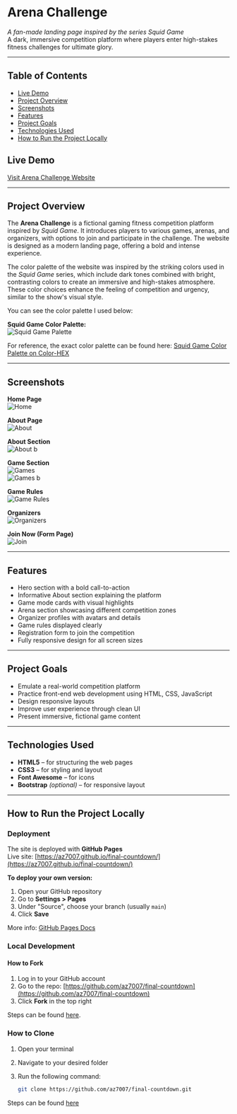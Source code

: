 # Arena Challenge

*A fan-made landing page inspired by the series Squid Game*  
A dark, immersive competition platform where players enter high-stakes fitness challenges for ultimate glory.

---

## Table of Contents

- [Live Demo](#live-demo)  
- [Project Overview](#project-overview)  
- [Screenshots](#screenshots)  
- [Features](#features)  
- [Project Goals](#project-goals)  
- [Technologies Used](#technologies-used)  
- [How to Run the Project Locally](#how-to-run-the-project-locally)  




## Live Demo

[Visit Arena Challenge Website](https://az7007.github.io/final-countdown/)

---

## Project Overview

The **Arena Challenge** is a fictional gaming fitness competition platform inspired by *Squid Game*. It introduces players to various games, arenas, and organizers, with options to join and participate in the challenge. The website is designed as a modern landing page, offering a bold and intense experience.

The color palette of the website was inspired by the striking colors used in the *Squid Game* series, which include dark tones combined with bright, contrasting colors to create an immersive and high-stakes atmosphere. These color choices enhance the feeling of competition and urgency, similar to the show's visual style.

You can see the color palette I used below:

**Squid Game Color Palette:**  
![Squid Game Palette](assets/Screenshot%202025-05-01%20at%2011.50.54.png)

For reference, the exact color palette can be found here: [Squid Game Color Palette on Color-HEX](https://www.color-hex.com/color-palette/114938)

---

## Screenshots

**Home Page**  
![Home](assets/Screenshot%202025-05-01%20at%2011.10.27.png)

**About Page**  
![About](assets/Screenshot%202025-05-01%20at%2011.10.33.png)

**About Section**  
![About b](assets/Screenshot%202025-05-01%20at%2011.10.42.png)  

**Game Section**  
![Games](assets/Screenshot%202025-05-01%20at%2011.10.50.png)  
![Games b](assets/Screenshot%202025-05-01%20at%2011.10.56.png)

**Game Rules**  
![Game Rules](assets/Screenshot%202025-05-01%20at%2011.11.25.png)

**Organizers**  
![Organizers](assets/Screenshot%202025-05-01%20at%2011.11.03.png)

**Join Now (Form Page)**  
![Join](assets/Screenshot%202025-05-01%20at%2011.11.32.png)

---

## Features

- Hero section with a bold call-to-action  
- Informative About section explaining the platform  
- Game mode cards with visual highlights  
- Arena section showcasing different competition zones  
- Organizer profiles with avatars and details  
- Game rules displayed clearly  
- Registration form to join the competition  
- Fully responsive design for all screen sizes  

---

## Project Goals

- Emulate a real-world competition platform  
- Practice front-end web development using HTML, CSS, JavaScript  
- Design responsive layouts  
- Improve user experience through clean UI  
- Present immersive, fictional game content  

---

## Technologies Used 

- **HTML5** – for structuring the web pages  
- **CSS3** – for styling and layout  
- **Font Awesome** – for icons  
- **Bootstrap** *(optional)* – for responsive layout  

---

## How to Run the Project Locally

### Deployment

The site is deployed with **GitHub Pages**  
Live site: [https://az7007.github.io/final-countdown/](https://az7007.github.io/final-countdown/)

**To deploy your own version:**

1. Open your GitHub repository  
2. Go to **Settings > Pages**  
3. Under "Source", choose your branch (usually `main`)  
4. Click **Save**  

More info: [GitHub Pages Docs](https://docs.github.com/pages)

### Local Development

#### How to Fork

1. Log in to your GitHub account  
2. Go to the repo: [https://github.com/az7007/final-countdown](https://github.com/az7007/final-countdown)  
3. Click **Fork** in the top right  

Steps can be found [here](https://docs.github.com/en/pull-requests/collaborating-with-pull-requests/working-with-forks/fork-a-repo).

### How to Clone

1. Open your terminal  
2. Navigate to your desired folder  
3. Run the following command:

   ```bash
   git clone https://github.com/az7007/final-countdown.git

 Steps can be found [here](https://docs.github.com/en/repositories/creating-and-managing-repositories/cloning-a-repository)
